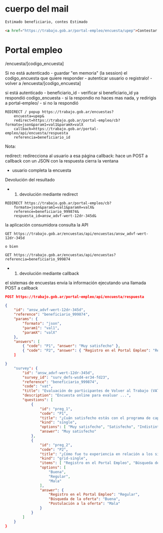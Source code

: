 # cuerpo del mail

```html
Estimado beneficiario, contes Estimado

<a href="https://trabajo.gob.ar/portal-empleo/encuesta/upep">Contestar encuesta</a>
```

# Portal empleo

/encuesta/[codigo_encuesta]

Si no está autenticado - guardar "en memoria" (la session) el codigo_encuesta que quiere responder - autenticar usuario o registralo! - volver a /encuesta/[codigo_encuesta]

si está autenticado - beneficiario_id - verificar si beneficiario_id ya respondió codigo_encuesta - si la respondio no haces mas nada, y redirigis a portal-empleo/ - si no la respondió

```
REDIRECT / popup https://trabajo.gob.ar/encuestas?
	encuesta=upep&
	redirect=https://trabajo.gob.ar/portal-empleo/cb?formato=json&param1=val1&paramX=valX
	callback=https://trabajo.gob.ar/portal-empleo/api/encuesta/respuesta
	referencia=beneficiario_id
```

Nota:

redirect: redirecciona al usuario a esa página
callback: hace un POST a callback con un JSON con la respuesta
cierra la ventana

- usuario completa la encuesta

Devolución del resultado

- 1. devolución mediante redirect

```
REDIRECT https://trabajo.gob.ar/portal-empleo/cb?
	formato=json&param1=val1&paramX=valX&
	reference=beneficiario_999874&
	respuesta_id=answ_advf-wert-12dr-345d&
```

la aplicación consumidora consulta la API

```
GET https://trabajo.gob.ar/encuestas/api/encuestas/answ_advf-wert-12dr-345d

o bien

GET https://trabajo.gob.ar/encuestas/api/encuestas?referencia=beneficiario_999874
```

- 1. devolución mediante callback

el sistemas de encuestas envia la información ejecutando una llamada POST a callback

```json
POST https://trabajo.gob.ar/portal-empleo/api/encuesta/respuesta

{
	"id": "answ_advf-wert-12dr-345d",
	"reference": "beneficiario_999874",
	"params": {
		"formato": "json",
		"param1": "val1",
		"paramX": "valX"
	},
	"answers": [
		{ "code": "P1", "answer": "Muy satisfecho" },
		{ "code": "P2", "answer": { "Registro en el Portal Empleo": "Regular", "Búsqueda de la oferta": "Buena","Postulación a la oferta": "Mala" },
	]

}
	"survey": {
		"id": "answ_advf-wert-12dr-345d",
		"survey_id": "surv_defs-wsd4-er34-fd23",
		"reference": "beneficiario_999874",
		"code": "vat",
		"title": "Evaluación de participantes de Volver al Trabajo (VAT)",
		"description": "Encuesta online para evaluar ...",
		"questions": [
			{
				"id": "preg_1",
				"code": "P1",
				"title": "¿Cuán satisfecho estás con el programa de capacitación?",
				"kind": "single",
				"options": [ "Muy satisfecho", "Satisfecho", "Indistinto", "Insatisfecho", "Muy insatisfecho" ],
				"answer": "Muy satisfecho"
			},
			{
				"id": "preg_2",
				"code": "P2",
				"title": "¿Cómo fue tu experiencia en relación a los siguientes aspectos de la gestión programa de capacitación?",
				"kind": "grid-single",
				"items": [ "Registro en el Portal Empleo", "Búsqueda de la oferta", "Postulación a la oferta" ],
				"options": [
					"Buena",
					"Regular",
					"Mala"
				],
				"answer": {
					"Registro en el Portal Empleo": "Regular",
					"Búsqueda de la oferta": "Buena",
					"Postulación a la oferta": "Mala"
				}
			}
		]
	}
}
```
